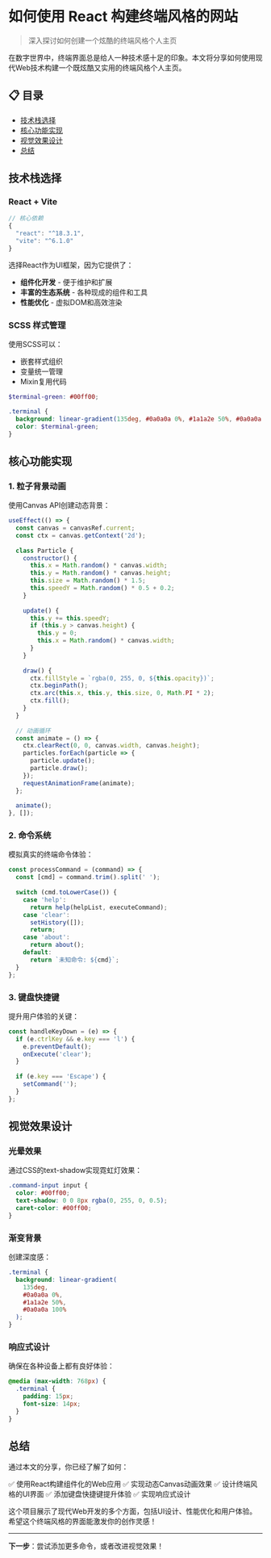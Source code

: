 # 如何使用 React 构建终端风格的网站

> 深入探讨如何创建一个炫酷的终端风格个人主页

在数字世界中，终端界面总是给人一种技术感十足的印象。本文将分享如何使用现代Web技术构建一个既炫酷又实用的终端风格个人主页。

## 📋 目录

- [技术栈选择](#技术栈选择)
- [核心功能实现](#核心功能实现)
- [视觉效果设计](#视觉效果设计)
- [总结](#总结)

## 技术栈选择

### React + Vite

```javascript
// 核心依赖
{
  "react": "^18.3.1",
  "vite": "^6.1.0"
}
```

选择React作为UI框架，因为它提供了：
- **组件化开发** - 便于维护和扩展
- **丰富的生态系统** - 各种现成的组件和工具
- **性能优化** - 虚拟DOM和高效渲染

### SCSS 样式管理

使用SCSS可以：
- 嵌套样式组织
- 变量统一管理
- Mixin复用代码

```scss
$terminal-green: #00ff00;

.terminal {
  background: linear-gradient(135deg, #0a0a0a 0%, #1a1a2e 50%, #0a0a0a 100%);
  color: $terminal-green;
}
```

## 核心功能实现

### 1. 粒子背景动画

使用Canvas API创建动态背景：

```javascript
useEffect(() => {
  const canvas = canvasRef.current;
  const ctx = canvas.getContext('2d');
  
  class Particle {
    constructor() {
      this.x = Math.random() * canvas.width;
      this.y = Math.random() * canvas.height;
      this.size = Math.random() * 1.5;
      this.speedY = Math.random() * 0.5 + 0.2;
    }
    
    update() {
      this.y += this.speedY;
      if (this.y > canvas.height) {
        this.y = 0;
        this.x = Math.random() * canvas.width;
      }
    }
    
    draw() {
      ctx.fillStyle = `rgba(0, 255, 0, ${this.opacity})`;
      ctx.beginPath();
      ctx.arc(this.x, this.y, this.size, 0, Math.PI * 2);
      ctx.fill();
    }
  }
  
  // 动画循环
  const animate = () => {
    ctx.clearRect(0, 0, canvas.width, canvas.height);
    particles.forEach(particle => {
      particle.update();
      particle.draw();
    });
    requestAnimationFrame(animate);
  };
  
  animate();
}, []);
```

### 2. 命令系统

模拟真实的终端命令体验：

```javascript
const processCommand = (command) => {
  const [cmd] = command.trim().split(' ');
  
  switch (cmd.toLowerCase()) {
    case 'help':
      return help(helpList, executeCommand);
    case 'clear':
      setHistory([]);
      return;
    case 'about':
      return about();
    default:
      return `未知命令: ${cmd}`;
  }
};
```

### 3. 键盘快捷键

提升用户体验的关键：

```javascript
const handleKeyDown = (e) => {
  if (e.ctrlKey && e.key === 'l') {
    e.preventDefault();
    onExecute('clear');
  }
  
  if (e.key === 'Escape') {
    setCommand('');
  }
};
```

## 视觉效果设计

### 光晕效果

通过CSS的text-shadow实现霓虹灯效果：

```scss
.command-input input {
  color: #00ff00;
  text-shadow: 0 0 8px rgba(0, 255, 0, 0.5);
  caret-color: #00ff00;
}
```

### 渐变背景

创建深度感：

```scss
.terminal {
  background: linear-gradient(
    135deg, 
    #0a0a0a 0%, 
    #1a1a2e 50%, 
    #0a0a0a 100%
  );
}
```

### 响应式设计

确保在各种设备上都有良好体验：

```scss
@media (max-width: 768px) {
  .terminal {
    padding: 15px;
    font-size: 14px;
  }
}
```

## 总结

通过本文的分享，你已经了解了如何：

✅ 使用React构建组件化的Web应用
✅ 实现动态Canvas动画效果
✅ 设计终端风格的UI界面
✅ 添加键盘快捷键提升体验
✅ 实现响应式设计

这个项目展示了现代Web开发的多个方面，包括UI设计、性能优化和用户体验。希望这个终端风格的界面能激发你的创作灵感！

---

**下一步**：尝试添加更多命令，或者改进视觉效果！

